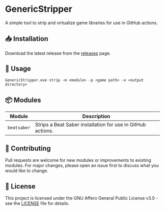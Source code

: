 # GenericStripper

A simple tool to strip and virtualize game libraries for use in GitHub actions.

## 📥 Installation

Download the latest release from the [releases](https://github.com/beat-forge/GenericStripper/releases) page.

## 📖 Usage

```
GenericStripper.exe strip -m <module> -p <game path> -o <output directory>
```

## 📦 Modules

| Module      | Description                                                 |
| ----------- | ----------------------------------------------------------- |
| `beatsaber` | Strips a Beat Saber installation for use in GitHub actions. |

## 📝 Contributing

Pull requests are welcome for new modules or improvements to existing modules.
For major changes, please open an issue first to discuss what you would like to change.

## 📄 License

This project is licensed under the GNU Affero General Public License v3.0 - see the [LICENSE](LICENSE) file for details.
